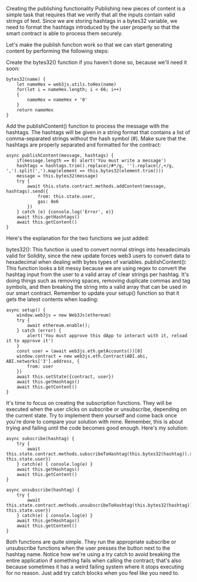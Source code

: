 Creating the publishing functionality
Publishing new pieces of content is a simple task that requires that we verify that all the inputs contain valid strings of text. Since we are storing hashtags in a bytes32 variable, we need to format the hashtags introduced by the user properly so that the smart contract is able to process them securely.

Let's make the publish function work so that we can start generating content by performing the following steps:

Create the bytes32() function if you haven't done so, because we'll need it soon:
```
bytes32(name) {
    let nameHex = web3js.utils.toHex(name)
    for(let i = nameHex.length; i < 66; i++) 
    {
        nameHex = nameHex + '0'
    }
    return nameHex
}
```

Add the publishContent() function to process the message with the hashtags. The hashtags will be given in a string format that contains a list of comma-separated strings without the hash symbol (#). Make sure that the hashtags are properly separated and formatted for the contract:

```
async publishContent(message, hashtags) {
    if(message.length == 0) alert('You must write a message')
    hashtags = hashtags.trim().replace(/#*/g, '').replace(/,+/g, ',').split(',').map(element => this.bytes32(element.trim()))
    message = this.bytes32(message)
    try {
        await this.state.contract.methods.addContent(message, hashtags).send({
            from: this.state.user,
            gas: 8e6
        })
    } catch (e) {console.log('Error', e)}
    await this.getHashtags()
    await this.getContent()
}
```

Here's the explanation for the two functions we just added:

bytes32(): This function is used to convert normal strings into hexadecimals valid for Solidity, since the new update forces web3 users to convert data to hexadecimal when dealing with bytes types of variables.
publishContent(): This function looks a bit messy because we are using regex to convert the hashtag input from the user to a valid array of clear strings per hashtag. It's doing things such as removing spaces, removing duplicate commas and tag symbols, and then breaking the string into a valid array that can be used in our smart contract.
Remember to update your setup() function so that it gets the latest contents when loading:
```
async setup() {
    window.web3js = new Web3Js(ethereum)
    try {
        await ethereum.enable();
    } catch (error) {
        alert('You must approve this dApp to interact with it, reload it to approve it')
    }
    const user = (await web3js.eth.getAccounts())[0]
    window.contract = new web3js.eth.Contract(ABI.abi, ABI.networks['3'].address, {
        from: user
    })
    await this.setState({contract, user})
    await this.getHashtags()
    await this.getContent()
}
```

It's time to focus on creating the subscription functions. They will be executed when the user clicks on subscribe or unsubscribe, depending on the current state. Try to implement them yourself and come back once you're done to compare your solution with mine. Remember, this is about trying and failing until the code becomes good enough. Here's my solution:

```
async subscribe(hashtag) {
    try {
        await this.state.contract.methods.subscribeToHashtag(this.bytes32(hashtag)).send({from: this.state.user})
    } catch(e) { console.log(e) }
    await this.getHashtags()
    await this.getContent()
}

async unsubscribe(hashtag) {
    try {
        await this.state.contract.methods.unsubscribeToHashtag(this.bytes32(hashtag)).send({from: this.state.user})
    } catch(e) { console.log(e) }
    await this.getHashtags()
    await this.getContent()
}
```

Both functions are quite simple. They run the appropriate subscribe or unsubscribe functions when the user presses the button next to the hashtag name. Notice how we're using a try catch to avoid breaking the entire application if something fails when calling the contract; that's also because sometimes it has a weird failing system where it stops executing for no reason. Just add try catch blocks when you feel like you need to.